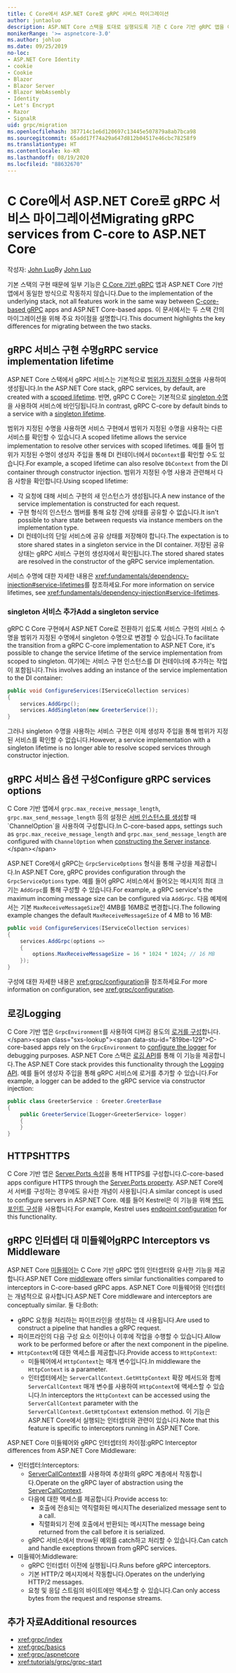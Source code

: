 ```yaml
---
title: C Core에서 ASP.NET Core로 gRPC 서비스 마이그레이션
author: juntaoluo
description: ASP.NET Core 스택을 토대로 실행되도록 기존 C Core 기반 gRPC 앱을 이동하는 방법을 알아봅니다.
monikerRange: '>= aspnetcore-3.0'
ms.author: johluo
ms.date: 09/25/2019
no-loc:
- ASP.NET Core Identity
- cookie
- Cookie
- Blazor
- Blazor Server
- Blazor WebAssembly
- Identity
- Let's Encrypt
- Razor
- SignalR
uid: grpc/migration
ms.openlocfilehash: 387714c1e6d120697c13445e507879a8ab7bca98
ms.sourcegitcommit: 65add17f74a29a647d812b04517e46cbc78258f9
ms.translationtype: HT
ms.contentlocale: ko-KR
ms.lasthandoff: 08/19/2020
ms.locfileid: "88632670"
---
```

# <a name="migrating-grpc-services-from-c-core-to-aspnet-core"></a><span data-ttu-id="819be-103">C Core에서 ASP.NET Core로 gRPC 서비스 마이그레이션</span><span class="sxs-lookup"><span data-stu-id="819be-103">Migrating gRPC services from C-core to ASP.NET Core</span></span>

<span data-ttu-id="819be-104">작성자: [John Luo](https://github.com/juntaoluo)</span><span class="sxs-lookup"><span data-stu-id="819be-104">By [John Luo](https://github.com/juntaoluo)</span></span>

<span data-ttu-id="819be-105">기본 스택의 구현 때문에 일부 기능은 [C Core 기반 gRPC](https://grpc.io/blog/grpc-stacks) 앱과 ASP.NET Core 기반 앱에서 동일한 방식으로 작동하지 않습니다.</span><span class="sxs-lookup"><span data-stu-id="819be-105">Due to the implementation of the underlying stack, not all features work in the same way between [C-core-based gRPC](https://grpc.io/blog/grpc-stacks) apps and ASP.NET Core-based apps.</span></span> <span data-ttu-id="819be-106">이 문서에서는 두 스택 간의 마이그레이션을 위해 주요 차이점을 설명합니다.</span><span class="sxs-lookup"><span data-stu-id="819be-106">This document highlights the key differences for migrating between the two stacks.</span></span>

## <a name="grpc-service-implementation-lifetime"></a><span data-ttu-id="819be-107">gRPC 서비스 구현 수명</span><span class="sxs-lookup"><span data-stu-id="819be-107">gRPC service implementation lifetime</span></span>

<span data-ttu-id="819be-108">ASP.NET Core 스택에서 gRPC 서비스는 기본적으로 [범위가 지정된 수명](xref:fundamentals/dependency-injection#service-lifetimes)을 사용하여 생성됩니다.</span><span class="sxs-lookup"><span data-stu-id="819be-108">In the ASP.NET Core stack, gRPC services, by default, are created with a [scoped lifetime](xref:fundamentals/dependency-injection#service-lifetimes).</span></span> <span data-ttu-id="819be-109">반면, gRPC C Core는 기본적으로 [singleton 수명](xref:fundamentals/dependency-injection#service-lifetimes)을 사용하여 서비스에 바인딩됩니다.</span><span class="sxs-lookup"><span data-stu-id="819be-109">In contrast, gRPC C-core by default binds to a service with a [singleton lifetime](xref:fundamentals/dependency-injection#service-lifetimes).</span></span>

<span data-ttu-id="819be-110">범위가 지정된 수명을 사용하면 서비스 구현에서 범위가 지정된 수명을 사용하는 다른 서비스를 확인할 수 있습니다.</span><span class="sxs-lookup"><span data-stu-id="819be-110">A scoped lifetime allows the service implementation to resolve other services with scoped lifetimes.</span></span> <span data-ttu-id="819be-111">예를 들어 범위가 지정된 수명이 생성자 주입을 통해 DI 컨테이너에서 `DbContext`를 확인할 수도 있습니다.</span><span class="sxs-lookup"><span data-stu-id="819be-111">For example, a scoped lifetime can also resolve `DbContext` from the DI container through constructor injection.</span></span> <span data-ttu-id="819be-112">범위가 지정된 수명 사용과 관련해서 다음 사항을 확인합니다.</span><span class="sxs-lookup"><span data-stu-id="819be-112">Using scoped lifetime:</span></span>

* <span data-ttu-id="819be-113">각 요청에 대해 서비스 구현의 새 인스턴스가 생성됩니다.</span><span class="sxs-lookup"><span data-stu-id="819be-113">A new instance of the service implementation is constructed for each request.</span></span>
* <span data-ttu-id="819be-114">구현 형식의 인스턴스 멤버를 통해 요청 간에 상태를 공유할 수 없습니다.</span><span class="sxs-lookup"><span data-stu-id="819be-114">It isn't possible to share state between requests via instance members on the implementation type.</span></span>
* <span data-ttu-id="819be-115">DI 컨테이너의 단일 서비스에 공유 상태를 저장해야 합니다.</span><span class="sxs-lookup"><span data-stu-id="819be-115">The expectation is to store shared states in a singleton service in the DI container.</span></span> <span data-ttu-id="819be-116">저장된 공유 상태는 gRPC 서비스 구현의 생성자에서 확인됩니다.</span><span class="sxs-lookup"><span data-stu-id="819be-116">The stored shared states are resolved in the constructor of the gRPC service implementation.</span></span>

<span data-ttu-id="819be-117">서비스 수명에 대한 자세한 내용은 <xref:fundamentals/dependency-injection#service-lifetimes>를 참조하세요.</span><span class="sxs-lookup"><span data-stu-id="819be-117">For more information on service lifetimes, see <xref:fundamentals/dependency-injection#service-lifetimes>.</span></span>

### <a name="add-a-singleton-service"></a><span data-ttu-id="819be-118">singleton 서비스 추가</span><span class="sxs-lookup"><span data-stu-id="819be-118">Add a singleton service</span></span>

<span data-ttu-id="819be-119">gRPC C Core 구현에서 ASP.NET Core로 전환하기 쉽도록 서비스 구현의 서비스 수명을 범위가 지정된 수명에서 singleton 수명으로 변경할 수 있습니다.</span><span class="sxs-lookup"><span data-stu-id="819be-119">To facilitate the transition from a gRPC C-core implementation to ASP.NET Core, it's possible to change the service lifetime of the service implementation from scoped to singleton.</span></span> <span data-ttu-id="819be-120">여기에는 서비스 구현 인스턴스를 DI 컨테이너에 추가하는 작업이 포함됩니다.</span><span class="sxs-lookup"><span data-stu-id="819be-120">This involves adding an instance of the service implementation to the DI container:</span></span>

```csharp
public void ConfigureServices(IServiceCollection services)
{
    services.AddGrpc();
    services.AddSingleton(new GreeterService());
}
```

<span data-ttu-id="819be-121">그러나 singleton 수명을 사용하는 서비스 구현은 이제 생성자 주입을 통해 범위가 지정된 서비스를 확인할 수 없습니다.</span><span class="sxs-lookup"><span data-stu-id="819be-121">However, a service implementation with a singleton lifetime is no longer able to resolve scoped services through constructor injection.</span></span>

## <a name="configure-grpc-services-options"></a><span data-ttu-id="819be-122">gRPC 서비스 옵션 구성</span><span class="sxs-lookup"><span data-stu-id="819be-122">Configure gRPC services options</span></span>

<span data-ttu-id="819be-123">C Core 기반 앱에서 `grpc.max_receive_message_length`, `grpc.max_send_message_length` 등의 설정은 [서버 인스턴스를 생성](https://grpc.io/grpc/csharp/api/Grpc.Core.Server.html#Grpc_Core_Server__ctor_System_Collections_Generic_IEnumerable_Grpc_Core_ChannelOption__)할 때 `ChannelOption`을 사용하여 구성합니다.</span><span class="sxs-lookup"><span data-stu-id="819be-123">In C-core-based apps, settings such as `grpc.max_receive_message_length` and `grpc.max_send_message_length` are configured with `ChannelOption` when [constructing the Server instance](https://grpc.io/grpc/csharp/api/Grpc.Core.Server.html#Grpc_Core_Server__ctor_System_Collections_Generic_IEnumerable_Grpc_Core_ChannelOption__).</span></span>

<span data-ttu-id="819be-124">ASP.NET Core에서 gRPC는 `GrpcServiceOptions` 형식을 통해 구성을 제공합니다.</span><span class="sxs-lookup"><span data-stu-id="819be-124">In ASP.NET Core, gRPC provides configuration through the `GrpcServiceOptions` type.</span></span> <span data-ttu-id="819be-125">예를 들어 gRPC 서비스에서 들어오는 메시지의 최대 크기는 `AddGrpc`를 통해 구성할 수 있습니다.</span><span class="sxs-lookup"><span data-stu-id="819be-125">For example, a gRPC service's the maximum incoming message size can be configured via `AddGrpc`.</span></span> <span data-ttu-id="819be-126">다음 예제에서는 기본 `MaxReceiveMessageSize`인 4MB를 16MB로 변경합니다.</span><span class="sxs-lookup"><span data-stu-id="819be-126">The following example changes the default `MaxReceiveMessageSize` of 4 MB to 16 MB:</span></span>

```csharp
public void ConfigureServices(IServiceCollection services)
{
    services.AddGrpc(options =>
    {
        options.MaxReceiveMessageSize = 16 * 1024 * 1024; // 16 MB
    });
}
```

<span data-ttu-id="819be-127">구성에 대한 자세한 내용은 <xref:grpc/configuration>을 참조하세요.</span><span class="sxs-lookup"><span data-stu-id="819be-127">For more information on configuration, see <xref:grpc/configuration>.</span></span>

## <a name="logging"></a><span data-ttu-id="819be-128">로깅</span><span class="sxs-lookup"><span data-stu-id="819be-128">Logging</span></span>

<span data-ttu-id="819be-129">C Core 기반 앱은 `GrpcEnvironment`를 사용하여 디버깅 용도의 [로거를 구성](https://grpc.io/grpc/csharp/api/Grpc.Core.GrpcEnvironment.html?q=size#Grpc_Core_GrpcEnvironment_SetLogger_Grpc_Core_Logging_ILogger_)합니다.</span><span class="sxs-lookup"><span data-stu-id="819be-129">C-core-based apps rely on the `GrpcEnvironment` to [configure the logger](https://grpc.io/grpc/csharp/api/Grpc.Core.GrpcEnvironment.html?q=size#Grpc_Core_GrpcEnvironment_SetLogger_Grpc_Core_Logging_ILogger_) for debugging purposes.</span></span> <span data-ttu-id="819be-130">ASP.NET Core 스택은 [로깅 API](xref:fundamentals/logging/index)를 통해 이 기능을 제공합니다.</span><span class="sxs-lookup"><span data-stu-id="819be-130">The ASP.NET Core stack provides this functionality through the [Logging API](xref:fundamentals/logging/index).</span></span> <span data-ttu-id="819be-131">예를 들어 생성자 주입을 통해 gRPC 서비스에 로거를 추가할 수 있습니다.</span><span class="sxs-lookup"><span data-stu-id="819be-131">For example, a logger can be added to the gRPC service via constructor injection:</span></span>

```csharp
public class GreeterService : Greeter.GreeterBase
{
    public GreeterService(ILogger<GreeterService> logger)
    {
    }
}
```

## <a name="https"></a><span data-ttu-id="819be-132">HTTPS</span><span class="sxs-lookup"><span data-stu-id="819be-132">HTTPS</span></span>

<span data-ttu-id="819be-133">C Core 기반 앱은 [Server.Ports 속성](https://grpc.io/grpc/csharp/api/Grpc.Core.Server.html#Grpc_Core_Server_Ports)을 통해 HTTPS를 구성합니다.</span><span class="sxs-lookup"><span data-stu-id="819be-133">C-core-based apps configure HTTPS through the [Server.Ports property](https://grpc.io/grpc/csharp/api/Grpc.Core.Server.html#Grpc_Core_Server_Ports).</span></span> <span data-ttu-id="819be-134">ASP.NET Core에서 서버를 구성하는 경우에도 유사한 개념이 사용됩니다.</span><span class="sxs-lookup"><span data-stu-id="819be-134">A similar concept is used to configure servers in ASP.NET Core.</span></span> <span data-ttu-id="819be-135">예를 들어 Kestrel은 이 기능을 위해 [엔드포인트 구성](xref:fundamentals/servers/kestrel#endpoint-configuration)을 사용합니다.</span><span class="sxs-lookup"><span data-stu-id="819be-135">For example, Kestrel uses [endpoint configuration](xref:fundamentals/servers/kestrel#endpoint-configuration) for this functionality.</span></span>

## <a name="grpc-interceptors-vs-middleware"></a><span data-ttu-id="819be-136">gRPC 인터셉터 대 미들웨어</span><span class="sxs-lookup"><span data-stu-id="819be-136">gRPC Interceptors vs Middleware</span></span>

<span data-ttu-id="819be-137">ASP.NET Core [미들웨어](xref:fundamentals/middleware/index)는 C Core 기반 gRPC 앱의 인터셉터와 유사한 기능을 제공합니다.</span><span class="sxs-lookup"><span data-stu-id="819be-137">ASP.NET Core [middleware](xref:fundamentals/middleware/index) offers similar functionalities compared to interceptors in C-core-based gRPC apps.</span></span> <span data-ttu-id="819be-138">ASP.NET Core 미들웨어와 인터셉터는 개념적으로 유사합니다.</span><span class="sxs-lookup"><span data-stu-id="819be-138">ASP.NET Core middleware and interceptors are conceptually similar.</span></span> <span data-ttu-id="819be-139">둘 다:</span><span class="sxs-lookup"><span data-stu-id="819be-139">Both:</span></span>

* <span data-ttu-id="819be-140">gRPC 요청을 처리하는 파이프라인을 생성하는 데 사용됩니다.</span><span class="sxs-lookup"><span data-stu-id="819be-140">Are used to construct a pipeline that handles a gRPC request.</span></span>
* <span data-ttu-id="819be-141">파이프라인의 다음 구성 요소 이전이나 이후에 작업을 수행할 수 있습니다.</span><span class="sxs-lookup"><span data-stu-id="819be-141">Allow work to be performed before or after the next component in the pipeline.</span></span>
* <span data-ttu-id="819be-142">`HttpContext`에 대한 액세스를 제공합니다.</span><span class="sxs-lookup"><span data-stu-id="819be-142">Provide access to `HttpContext`:</span></span>
  * <span data-ttu-id="819be-143">미들웨어에서 `HttpContext`는 매개 변수입니다.</span><span class="sxs-lookup"><span data-stu-id="819be-143">In middleware the `HttpContext` is a parameter.</span></span>
  * <span data-ttu-id="819be-144">인터셉터에서는 `ServerCallContext.GetHttpContext` 확장 메서드와 함께 `ServerCallContext` 매개 변수를 사용하여 `HttpContext`에 액세스할 수 있습니다.</span><span class="sxs-lookup"><span data-stu-id="819be-144">In interceptors the `HttpContext` can be accessed using the `ServerCallContext` parameter with the `ServerCallContext.GetHttpContext` extension method.</span></span> <span data-ttu-id="819be-145">이 기능은 ASP.NET Core에서 실행되는 인터셉터와 관련이 있습니다.</span><span class="sxs-lookup"><span data-stu-id="819be-145">Note that this feature is specific to interceptors running in ASP.NET Core.</span></span>

<span data-ttu-id="819be-146">ASP.NET Core 미들웨어와 gRPC 인터셉터의 차이점:</span><span class="sxs-lookup"><span data-stu-id="819be-146">gRPC Interceptor differences from ASP.NET Core Middleware:</span></span>

* <span data-ttu-id="819be-147">인터셉터:</span><span class="sxs-lookup"><span data-stu-id="819be-147">Interceptors:</span></span>
  * <span data-ttu-id="819be-148">[ServerCallContext](https://grpc.io/grpc/csharp/api/Grpc.Core.ServerCallContext.html)를 사용하여 추상화의 gRPC 계층에서 작동합니다.</span><span class="sxs-lookup"><span data-stu-id="819be-148">Operate on the gRPC layer of abstraction using the [ServerCallContext](https://grpc.io/grpc/csharp/api/Grpc.Core.ServerCallContext.html).</span></span>
  * <span data-ttu-id="819be-149">다음에 대한 액세스를 제공합니다.</span><span class="sxs-lookup"><span data-stu-id="819be-149">Provide access to:</span></span>
    * <span data-ttu-id="819be-150">호출에 전송되는 역직렬화된 메시지</span><span class="sxs-lookup"><span data-stu-id="819be-150">The deserialized message sent to a call.</span></span>
    * <span data-ttu-id="819be-151">직렬화되기 전에 호출에서 반환되는 메시지</span><span class="sxs-lookup"><span data-stu-id="819be-151">The message being returned from the call before it is serialized.</span></span>
  * <span data-ttu-id="819be-152">gRPC 서비스에서 throw된 예외를 catch하고 처리할 수 있습니다.</span><span class="sxs-lookup"><span data-stu-id="819be-152">Can catch and handle exceptions thrown from gRPC services.</span></span>
* <span data-ttu-id="819be-153">미들웨어:</span><span class="sxs-lookup"><span data-stu-id="819be-153">Middleware:</span></span>
  * <span data-ttu-id="819be-154">gRPC 인터셉터 이전에 실행됩니다.</span><span class="sxs-lookup"><span data-stu-id="819be-154">Runs before gRPC interceptors.</span></span>
  * <span data-ttu-id="819be-155">기본 HTTP/2 메시지에서 작동합니다.</span><span class="sxs-lookup"><span data-stu-id="819be-155">Operates on the underlying HTTP/2 messages.</span></span>
  * <span data-ttu-id="819be-156">요청 및 응답 스트림의 바이트에만 액세스할 수 있습니다.</span><span class="sxs-lookup"><span data-stu-id="819be-156">Can only access bytes from the request and response streams.</span></span>

## <a name="additional-resources"></a><span data-ttu-id="819be-157">추가 자료</span><span class="sxs-lookup"><span data-stu-id="819be-157">Additional resources</span></span>

* <xref:grpc/index>
* <xref:grpc/basics>
* <xref:grpc/aspnetcore>
* <xref:tutorials/grpc/grpc-start>
